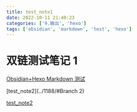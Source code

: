 ```yaml
---
title: test_note1
date: 2022-10-11 21:40:23
categories: ['9.输出', 'hexo']
tags: ['obsidian', 'markdown', 'test', 'hexo']
---
```


# 双链测试笔记 1

[Obsidian+Hexo Markdown 测试](../1186/#公式)

[test_note2](../1188/#Branch 2)

[test_note2](../1190)
